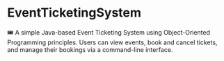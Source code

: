 # EventTicketingSystem
🎟️ A simple Java-based Event Ticketing System using Object-Oriented Programming principles. Users can view events, book and cancel tickets, and manage their bookings via a command-line interface.
